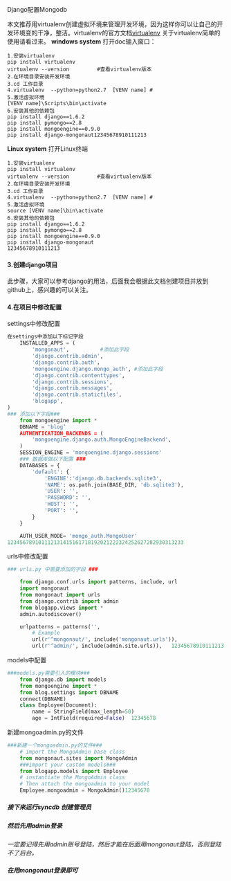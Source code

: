 Django配置Mongodb



本文推荐用virtualenv创建虚拟环境来管理开发环境，因为这样你可以让自己的开发环境变的干净，整洁。virtualenv的官方文档[virtualenv](https://virtualenv.pypa.io/en/stable/) 
 关于virtualenv简单的使用请看过来。 
 **windows system** 
 打开doc输入窗口：

```
1.安装virtualenv
pip install virtualenv
virtualenv --version         #查看virtualenv版本
2.在环境目录安装开发环境
3.cd 工作目录
4.virtualenv  --python=python2.7  [VENV name] #
5.激活虚拟环境
[VENV name]\Scripts\bin\activate
6.安装其他的依赖包
pip install django==1.6.2
pip install pymongo==2.8
pip install mongoengine==0.9.0
pip install django-mongonaut12345678910111213
```

 **Linux system** 
 打开Linux终端

```shell
1.安装virtualenv
pip install virtualenv
virtualenv --version         #查看virtualenv版本
2.在环境目录安装开发环境
3.cd 工作目录
4.virtualenv  --python=python2.7  [VENV name] #
5.激活虚拟环境
source [VENV name]\bin\activate
6.安装其他的依赖包
pip install django==1.6.2
pip install pymongo==2.8
pip install mongoengine==0.9.0
pip install django-mongonaut
12345678910111213
```

#### **3.创建django项目**

此步骤，大家可以参考django的用法，后面我会根据此文档创建项目并放到github上，感兴趣的可以关注。

#### **4.在项目中修改配置**

settings中修改配置

```python
在settings中添加以下标记字段
    INSTALLED_APPS = (   
        'mongonaut',          #添加此字段
        'django.contrib.admin', 
        'django.contrib.auth'，    
        'mongoengine.django.mongo_auth', #添加此字段
        'django.contrib.contenttypes',  
        'django.contrib.sessions',  
        'django.contrib.messages',  
        'django.contrib.staticfiles',  
        'blogapp',  
)
### 添加以下字段###
    from mongoengine import * 
    DBNAME = 'blog’
    AUTHENTICATION_BACKENDS = (  
        'mongoengine.django.auth.MongoEngineBackend',  
    )  
    SESSION_ENGINE = 'mongoengine.django.sessions'  
    ### 数据库做以下配置 ###
    DATABASES = { 
        'default': { 
            'ENGINE':'django.db.backends.sqlite3', 
            'NAME': os.path.join(BASE_DIR, 'db.sqlite3'), 
            'USER': '', 
            'PASSWORD': '', 
            'HOST': '', 
            'PORT': '', 
        } 
    }

    AUTH_USER_MODE= 'mongo_auth.MongoUser'  
123456789101112131415161718192021222324252627282930313233
```

urls中修改配置

```python
### urls.py 中需要添加的字段 ###

    from django.conf.urls import patterns, include, url 
    import mongonaut 
    from mongonaut import urls 
    from django.contrib import admin 
    from blogapp.views import * 
    admin.autodiscover() 

    urlpatterns = patterns('', 
        # Example 
        url(r'^mongonaut/', include('mongonaut.urls')),
        url(r'^admin/', include(admin.site.urls)),   12345678910111213
```

models中配置

```python
###models.py需要引入的模块###
    from django.db import models 
    from mongoengine import *  
    from blog.settings import DBNAME 
    connect(DBNAME)  
    class Employee(Document): 
        name = StringField(max_length=50)
        age = IntField(required=False)  12345678
```

新建mongoadmin.py的文件

```python
###新建一个mongoadmin.py的文件###
    # import the MongoAdmin base class
    from mongonaut.sites import MongoAdmin
    ###import your custom models###
    from blogapp.models import Employee
    # instantiate the MongoAdmin class
    # Then attach the mongoadmin to your model
    Employee.mongoadmin = MongoAdmin()12345678
```

##### 接下来运行syncdb 创建管理员

##### 然后先用admin登录

*一定要记得先用admin账号登陆，然后才能在后面用mongonaut登陆，否则登陆不了后台。*

##### 在用mongonaut登录即可